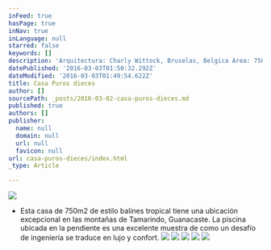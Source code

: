 ```yaml
---
inFeed: true
hasPage: true
inNav: true
inLanguage: null
starred: false
keywords: []
description: 'Arquitectura: Charly Wittock, Bruselas, Belgica Area: 750m2. Ubicación: Tamarindo, Guanacaste'
datePublished: '2016-03-03T01:50:32.292Z'
dateModified: '2016-03-03T01:49:54.622Z'
title: Casa Puros dieces
author: []
sourcePath: _posts/2016-03-02-casa-puros-dieces.md
published: true
authors: []
publisher:
  name: null
  domain: null
  url: null
  favicon: null
url: casa-puros-dieces/index.html
_type: Article

---
```

![](https://s3-us-west-2.amazonaws.com/the-grid-img/p/951570f1005b19f03ccd78c9ed9e9f0c6b4b7a12.jpg)

* Esta casa
de 750m2 de estilo balines tropical tiene una ubicación excepcional
en las montañas de Tamarindo, Guanacaste. La piscina ubicada en la pendiente es
una excelente muestra de como un desafío de ingeniería se traduce en lujo y
confort. ![](https://s3-us-west-2.amazonaws.com/the-grid-img/p/e6ab725b3281b38e3ea1c87def6b938c7363da72.jpg)
![](https://s3-us-west-2.amazonaws.com/the-grid-img/p/bc19b8ee9f0dca9b262b321789bdc5c1dae5f287.jpg)
![](https://s3-us-west-2.amazonaws.com/the-grid-img/p/f07b84a8d269fe3ff8f492e93223cce8f2cdbae0.jpg)
![](https://s3-us-west-2.amazonaws.com/the-grid-img/p/153154adc057df634887bf29a82418608c4c634b.jpg)
![](https://s3-us-west-2.amazonaws.com/the-grid-img/p/af1d900582d4868625b4fee29b9152782d2f7528.jpg)